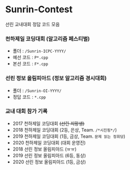 # Sunrin-Contest
선린 교내대회 정답 코드 모음

### 천하제일 코딩대회 (알고리즘 페스티벌)
* 폴더 : `/Sunrin-ICPC-YYYY/`
* 예선 코드 : `P*.cpp`
* 본선 코드 : `F*.cpp`

### 선린 정보 올림피아드 (정보 알고리즘 경시대회)
* 폴더 : `/Sunrin-OI-YYYY/`
* 정답 코드 : `*.cpp`

### 교내 대회 참가 기록
* 2017 천하제일 코딩대회 <s>(선린 지망생)</s>
* 2018 천하제일 코딩대회 (2등, 은상, Team. `/*시진핑*/`)
* 2019 천하제일 코딩대회 (1등, 금상, Team. `문제 읽는 정휘당`)
* 2020 천하제일 코딩대회 (대회 운영진)
* 2018 선린 정보 올림피아드 (ㅠㅠ)
* 2019 선린 정보 올림피아드 (6등, 동상)
* 2020 선린 정보 올림피아드 (1등, 금상)

